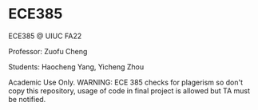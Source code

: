 # ECE385
ECE385 @ UIUC FA22

Professor: Zuofu Cheng

Students: Haocheng Yang, Yicheng Zhou

Academic Use Only. WARNING: ECE 385 checks for plagerism so don't copy this repository, usage of code in final project is allowed but TA must be notified. 
